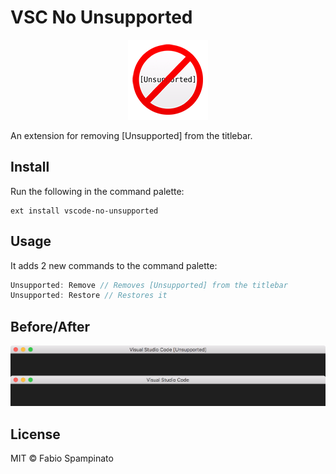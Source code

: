 # VSC No Unsupported

<p align="center">
	<img src="https://raw.githubusercontent.com/fabiospampinato/vscode-no-unsupported/master/resources/logo-128x128.png" alt="Logo">
</p>

An extension for removing [Unsupported] from the titlebar.

## Install

Run the following in the command palette:

```shell
ext install vscode-no-unsupported
```

## Usage

It adds 2 new commands to the command palette:

```js
Unsupported: Remove // Removes [Unsupported] from the titlebar
Unsupported: Restore // Restores it
```

## Before/After

![Before/After](resources/before_after.png)

## License

MIT © Fabio Spampinato
